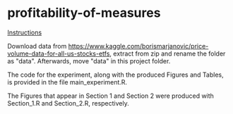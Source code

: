 # profitability-of-measures

<span style="text-decoration:underline">Instructions</span>

Download data from https://www.kaggle.com/borismarjanovic/price-volume-data-for-all-us-stocks-etfs, extract from zip and rename the folder as "data". Afterwards, move "data" in this project folder.

The code for the experiment, along with the produced Figures and Tables, is provided in the file main_experiment.R.

The Figures that appear in Section 1 and Section 2 were produced with  Section_1.R and Section_2.R, respectively.   




